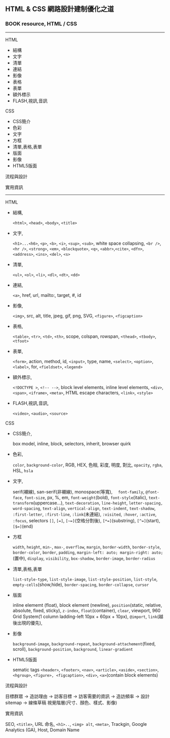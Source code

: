 ## HTML & CSS 網路設計建制優化之道 
### BOOK resource, HTML / CSS 

------


HTML
  * 結構
  * 文字
  * 清單
  * 連結
  * 影像
  * 表格
  * 表單
  * 額外標示
  * FLASH,視訊,音訊

CSS
  * CSS簡介
  * 色彩
  * 文字
  * 方框
  * 清單,表格,表單
  * 版面
  * 影像
  * HTML5版面

流程與設計

實用資訊

-----

HTML
  * 結構, 

    `<html>`, `<head>`, `<body>`, `<title>`

  * 文字, 
  
    `<h1>...<h6>`, `<p>`, `<b>`, `<i>`, `<sup>`, `<sub>`, white space collapsing, `<br />`, `<hr />`, `<strong>`, `<em>`, `<blockquote>`, `<q>`, `<abbr>`,`<cite>`, `<dfn>`, `<address>`, `<ins>`, `<del>`, `<s>`

  * 清單, 
  
    `<ul>`, `<ol>`, `<li>`, `<dl>`, `<dt>`, `<dd>`
  
  * 連結, 
    
    `<a>`, href, url, mailto:, target, #, id
  
  * 影像, 
    
    `<img>`, src, alt, title, jpeg, gif, png, SVG, `<figure>`, `<figcaption>`
  
  * 表格, 
   
    `<table>`, `<tr>`, `<td>`, `<th>`, scope, colspan, rowspan, `<thead>`, `<tbody>`, `<tfoot>`
  
  * 表單, 
   
    `<form>`, action, method, id, `<input>`, type, name, `<select>`, `<option>`, `<label>`, for, `<fieldset>`, `<legend>`
  
  * 額外標示, 
    
    `<!DOCTYPE >`, `<!-- -->`, block level elements, inline level elements, `<div>`, `<span>`, `<iframe>`, `<meta>`, HTML escape characters, `<link>`, `<style>`
  
  * FLASH,視訊,音訊, 
    
    `<video>`, `<audio>`, `<source>`

CSS
  * CSS簡介, 
  
    box model, inline, block, selectors, inherit, browser quirk
 
  * 色彩,
    
    `color`, `background-color`, RGB, HEX, 色相, 彩度, 明度, 對比, `opacity`, `rgba`, HSL, `hsla`
  
  * 文字,

    serif(襯線), san-serif(非襯線), monospace(等寬),　
    `font-family`, `@font-face`, `font-size`, px, %, em, 
    `font-weight`(bold), `font-style`(italic), `text-transform`(uppercase...), `text-decoration`,
    `line-height`, `letter-spacing, word-spacing`, `text-align`, `vertical-align`, `text-indent`, `text-shadow`,
    `:first-letter`, `:first-line`, `:link`(未連結), `:visited`, `:hover`, `:active`, `:focus`,
    selectors `[]`, `[=]`, `[~=]`(空格分割後), `[*=]`(substring), `[^=]`(start), `[$=]`(end)
  
  * 方框

    `width`, `height`, `min-`, `max-`, `overflow`, 
    `margin`, `border-width`, `border-style`, `border-color`, `border`, `padding`,
    `margin-left: auto; margin-right: auto;`(置中), 
    `display`, `visibility`,
    `box-shadow`, `border-image`, `border-radius`
  
  * 清單,表格,表單

    `list-style-type`, `list-style-image`, `list-style-position`, `list-style`,
    `empty-cells`(show,hide), `border-spacing`, `border-collapse`, `cursor`
  
  * 版面

    inline elememt (float), block element (newline),
    `position`(static, relative, absolute, fixed, sticky), `z-index`,
    `float`(container), `clear`,
    viewport, 960 Grid System(1 column ladding-left 10px + 60px + 10px),
    `@import`, `link`(越後出現的優先), 

  * 影像

    `background-image`, `background-repeat`, `background-attachement`(fixed, scroll), `background-position`, `background`, `linear-gradient`
  
  * HTML5版面

    sematic tags `<header>`, `<footer>`, `<nav>`, `<article>`, `<aside>`, `<section>`, 
  `<hgroup>`, `<figure>, <figcaption>`, `<div>`,
  `<a>`(contain block elements)

流程與設計

  目標群眾 -> 造訪理由 -> 訪客目標 -> 訪客需要的資訊 -> 造訪頻率 -> 設計 sitemap -> 線條草稿
  視覺階層(尺寸、顏色、樣式、影像) 

實用資訊

  SEO, `<title>`, URL 命名, `<h1>..`, `<img> alt`, `<meta>`,
  Trackgin, Google Analytics (GA),
  Host, Domain Name
